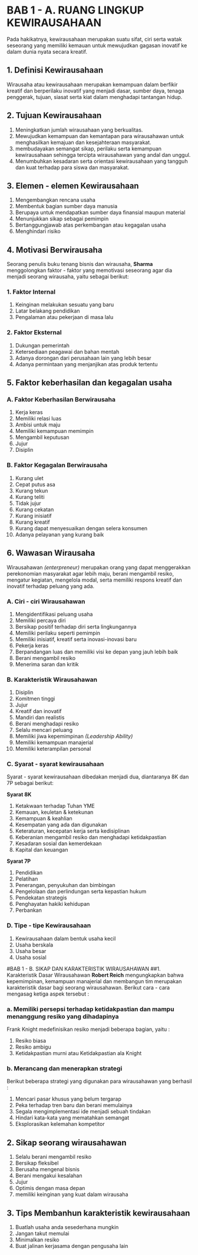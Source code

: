 # BAB 1 - A. RUANG LINGKUP KEWIRAUSAHAAN

Pada hakikatnya, kewirausahaan merupakan suatu sifat, ciri serta watak seseorang yang memiliki kemauan untuk mewujudkan gagasan inovatif ke dalam dunia nyata secara kreatif.

## 1. Definisi Kewirausahaan
Wirausaha atau kewirausahaan merupakan kemampuan dalam berfikir kreatif dan berperilaku inovatif yang menjadi dasar, sumber daya, tenaga penggerak, tujuan, siasat serta kiat dalam menghadapi tantangan hidup.

## 2. Tujuan Kewirausahaan
1. Meningkatkan jumlah wirausahaan yang berkualitas.
2. Mewujudkan kemampuan dan kemantapan para wirausahawan untuk menghasilkan kemajuan dan kesejahteraan masyarakat.
3. membudayakan semangat sikap, perilaku serta kemampuan kewirausahaan sehingga tercipta wirausahawan yang andal dan unggul.
4. Menumbuhkan kesadaran serta orientasi kewirausahaan yang tangguh dan kuat terhadap para siswa dan masyarakat.

## 3. Elemen - elemen Kewirausahaan
1. Mengembangkan rencana usaha
2. Membentuk bagian sumber daya manusia
3. Berupaya untuk mendapatkan sumber daya finansial maupun material
4. Menunjukkan sikap sebagai pemimpin
5. Bertanggungjawab atas perkembangan atau kegagalan usaha
6. Menghindari risiko

## 4. Motivasi Berwirausaha
Seorang penulis buku tenang bisnis dan wirausaha, **Sharma** menggolongkan faktor -  faktor yang memotivasi seseorang agar dia menjadi seorang wirausaha, yaitu sebagai berikut:

### 1. Faktor Internal
1. Keinginan melakukan sesuatu yang baru
2. Latar belakang pendidikan
3. Pengalaman atau pekerjaan di masa lalu
   
### 2. Faktor Eksternal
1. Dukungan pemerintah
2. Ketersediaan peagawai dan bahan mentah
3. Adanya dorongan dari perusahaan lain yang lebih besar
4. Adanya permintaan yang menjanjikan atas produk tertentu

## 5. Faktor keberhasilan dan kegagalan usaha
### A. Faktor Keberhasilan Berwirausaha
1. Kerja keras
2. Memiliki relasi luas
3. Ambisi untuk maju
4. Memiliki kemampuan memimpin
5. Mengambil keputusan
6. Jujur
7. Disiplin

### B. Faktor Kegagalan Berwirausaha
1. Kurang ulet
2. Cepat putus asa
3. Kurang tekun
4. Kurang teliti
5. Tidak jujur
6. Kurang cekatan
7. Kurang inisiatif
8. Kurang kreatif
9. Kurang dapat menyesuaikan dengan selera konsumen
10. Adanya pelayanan yang kurang baik

## 6. Wawasan Wirausaha
Wirausahawan _(enterpreneur)_ merupakan orang yang dapat menggerakkan perekonomian masyarakat agar lebih maju, berani mengambil resiko, mengatur kegiatan, mengelola modal, serta memiliki respons kreatif dan inovatif terhadap peluang yang ada.

### A. Ciri - ciri Wirausahawan
1. Mengidentifikasi peluang usaha
2. Memiliki percaya diri
3. Bersikap positif terhadap diri serta lingkungannya
4. Memiliki perilaku seperti pemimpin
5. Memiliki inisiatif, kreatif serta inovasi-inovasi baru
6. Pekerja keras
7. Berpandangan luas dan memiliki visi ke depan yang jauh lebih baik
8. Berani mengambil resiko
9. Menerima saran dan kritik

### B. Karakteristik Wirausahawan
1. Disiplin
2. Komitmen tinggi
3. Jujur
4. Kreatif dan inovatif
5. Mandiri dan realistis
6. Berani menghadapi resiko
7. Selalu mencari peluang
8. Memiliki jiwa kepemimpinan _(Leadership Ability)_
9. Memiliki kemampuan manajerial
10. Memiliki keterampilan personal

### C. Syarat - syarat kewirausahaan
Syarat - syarat kewirausahaan dibedakan menjadi dua, diantaranya 8K dan 7P sebagai berikut:

**Syarat 8K**
1. Ketakwaan terhadap Tuhan YME
2. Kemauan, keuletan & ketekunan
3. Kemampuan & keahlian
4. Kesempatan yang ada dan digunakan
5. Keteraturan, kecepatan kerja serta kedisiplinan
6. Keberanian mengambil resiko dan menghadapi ketidakpastian
7. Kesadaran sosial dan kemerdekaan
8. Kapital dan keuangan

**Syarat 7P**
1. Pendidikan
2. Pelatihan
3. Penerangan, penyukuhan dan bimbingan
4. Pengelolaan dan perlindungan serta kepastian hukum
5. Pendekatan strategis
6. Penghayatan hakiki kehidupan
7. Perbankan

### D. Tipe - tipe Kewirausahaan
1. Kewirausahaan dalam bentuk usaha kecil
2. Usaha berskala
3. Usaha besar
4. Usaha sosial

#BAB 1 - B. SIKAP DAN KARAKTERISTIK WIRAUSAHAWAN
##1. Karakteristik Dasar Wirausahawan
**Robert Reich** mengungkapkan bahwa kepemimpinan, kemampuan manajerial dan membangun tim merupakan karakteristik dasar bagi seorang wirausahawan.
Berikut cara - cara mengasag ketiga aspek tersebut :
### a. Memiliki persepsi terhadap ketidakpastian dan mampu menanggung resiko yang dihadapinya
Frank Knight medefinisikan resiko menjadi beberapa bagian, yaitu  :
1. Resiko biasa
2. Resiko ambigu
3. Ketidakpastian murni atau Ketidakpastian ala Knight

### b. Merancang dan menerapkan strategi
Berikut beberapa strategi yang digunakan para wirausahawan yang berhasil :
1. Mencari pasar khusus yang belum tergarap
2. Peka terhadap tren baru dan berani memulainya
3. Segala mengimplementasi ide menjadi sebuah tindakan
4. Hindari kata-kata yang mematahkan semangat
5. Eksplorasikan kelemahan kompetitor

## 2. Sikap seorang wirausahawan
1. Selalu berani mengambil resiko
2. Bersikap fleksibel
3. Berusaha mengenal bisnis
4. Berani mengakui kesalahan
5. Jujur
6. Optimis dengan masa depan
7. memiliki keinginan yang kuat dalam wirausaha

## 3. Tips Membanhun karakteristik kewirausahaan
1. Buatlah usaha anda sesederhana mungkin
2. Jangan takut memulai
3. Minimalkan resiko
4. Buat jalinan kerjasama dengan pengusaha lain

